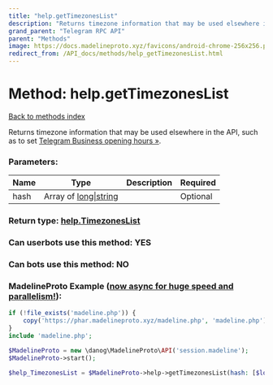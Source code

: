 ```yaml
---
title: "help.getTimezonesList"
description: "Returns timezone information that may be used elsewhere in the API, such as to set [Telegram Business opening hours »](https://core.telegram.org/api/business#opening-hours)."
grand_parent: "Telegram RPC API"
parent: "Methods"
image: https://docs.madelineproto.xyz/favicons/android-chrome-256x256.png
redirect_from: /API_docs/methods/help_getTimezonesList.html
---
```

# Method: help.getTimezonesList
[Back to methods index](index.html)



Returns timezone information that may be used elsewhere in the API, such as to set [Telegram Business opening hours »](https://core.telegram.org/api/business#opening-hours).

### Parameters:

| Name     |    Type       | Description | Required |
|----------|---------------|-------------|----------|
|hash|Array of [long\|string](/API_docs/types/long\|string.html) |  | Optional|


### Return type: [help.TimezonesList](/API_docs/types/help.TimezonesList.html)

### Can userbots use this method: **YES**

### Can bots use this method: **NO**


### MadelineProto Example ([now async for huge speed and parallelism!](https://docs.madelineproto.xyz/docs/ASYNC.html)):


```php
if (!file_exists('madeline.php')) {
    copy('https://phar.madelineproto.xyz/madeline.php', 'madeline.php');
}
include 'madeline.php';

$MadelineProto = new \danog\MadelineProto\API('session.madeline');
$MadelineProto->start();

$help_TimezonesList = $MadelineProto->help->getTimezonesList(hash: [$long\|string, $long\|string], );
```

